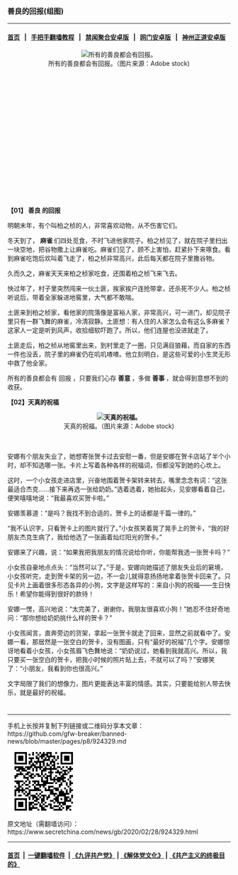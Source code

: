 ### 善良的回报(组图)
------------------------

#### [首页](https://github.com/gfw-breaker/banned-news/blob/master/README.md) &nbsp;&nbsp;|&nbsp;&nbsp; [手把手翻墙教程](https://github.com/gfw-breaker/guides/wiki) &nbsp;&nbsp;|&nbsp;&nbsp; [禁闻聚合安卓版](https://github.com/gfw-breaker/bn-android) &nbsp;&nbsp;|&nbsp;&nbsp; [网门安卓版](https://github.com/oGate2/oGate) &nbsp;&nbsp;|&nbsp;&nbsp; [神州正道安卓版](https://github.com/SzzdOgate/update) 



<div class="article_right" style="fone-color:#000">
 <p style="text-align:center">
  <img alt="所有的善良都会有回报。" src="//img3.secretchina.com/pic/2020/2-27/p2636602a827165185-ss.jpg" style="height:337px; width:600px"/>
  <br>
   所有的善良都会有回报。（图片来源：Adobe stock)
   <span id="hideid" name="hideid" style="color:red;display:none;">
    <span href="https://www.secretchina.com">
    </span>
   </span>
  </br>
 </p>
 <div id="txt-mid1-t21-2017">
  <ins class="adsbygoogle" data-ad-client="ca-pub-1276641434651360" data-ad-slot="2451032099" style="display:inline-block;width:336px;height:280px">
  </ins>
  <div id="SC-22xxx">
  </div>
 </div>
 <p>
  <strong>
   【01】
   <span href="https://www.secretchina.com/news/gb/tag/善良" target="_blank">
    善良
   </span>
   的回报
  </strong>
  <span id="hideid" name="hideid" style="color:red;display:none;">
   <span href="https://www.secretchina.com">
   </span>
  </span>
 </p>
 <p>
  明朝末年，有个叫柏之桢的人，非常喜欢动物，从不伤害它们。
 </p>
 <p>
  冬天到了，
  <strong>
   <span href="https://www.secretchina.com/news/gb/tag/麻雀" target="_blank">
    麻雀
   </span>
  </strong>
  们四处觅食，不时飞进他家院子。柏之桢见了，就在院子里扫出一块空地，把谷物撒上让麻雀吃。麻雀们见了，顾不上害怕，赶紧扑下来啄食。看到麻雀吃饱后欢叫着飞走了，柏之桢非常高兴，此后每天都在院子里撒谷物。
 </p>
 <p>
  久而久之，麻雀天天来柏之桢家吃食，还围着柏之桢飞来飞去。
 </p>
 <p>
  快过年了，村子里突然闯来一伙土匪，挨家挨户连抢带拿，还杀死不少人。柏之桢听说后，带着全家躲进地窖里，大气都不敢喘。
 </p>
 <p>
  土匪来到柏之桢家，看他家的院落像是富裕人家，非常高兴，可一进门，却见院子里只有一群飞舞的麻雀，冷清寂静。土匪想：有人住的人家怎么会有这么多麻雀？这家人一定是听到风声，收拾细软吓跑了。所以，他们连屋也没进就走了。
 </p>
 <p>
  土匪走后，柏之桢从地窖里出来，到村里走了一圈，只见满目狼藉，而自家的东西一件也没丢，院子里的麻雀仍在叽叽喳喳。他立刻明白，是这些可爱的小生灵无形中救了他全家。
 </p>
 <p>
  所有的善良都会有
  <span href="https://www.secretchina.com/news/gb/tag/回报" target="_blank">
   回报
  </span>
  ，只要我们心存
  <strong>
   善意
  </strong>
  ，多做
  <strong>
   善事
  </strong>
  ，就会得到意想不到的收获。
 </p>
 <p>
  <strong>
   【02】天真的祝福
  </strong>
 </p>
 <p style="text-align:center">
  <strong>
   <img alt="天真的祝福。" src="//img3.secretchina.com/pic/2020/2-26/p2635582a465707155-ss.jpg" style="height:376px; width:449px"/>
  </strong>
  <br>
   天真的祝福。（图片来源：Adobe stock)
   <br>
   </br>
  </br>
 </p>
 <p>
  安娜有个朋友失业了，她想寄张贺卡过去安慰一番，但是安娜在贺卡店站了半个小时，却不知选哪一张。卡片上写着各种各样的祝福词，但都没写到她的心坎上。
 </p>
 <p>
  这时，一个小女孩走进店里，兴奋地围着贺卡架转来转去，嘴里念念有词：“这张最适合杰克……接下来再选一张给奶奶。”选着选着，她抬起头，见安娜看着自己，便笑嘻嘻地说：“我最喜欢买贺卡啦。”
 </p>
 <p>
  安娜羡慕道：“是吗？我找不到合适的，贺卡上的话都是千篇一律的。”
 </p>
 <p>
  “我不认识字，只看贺卡上的图片就行了。”小女孩笑着晃了晃手上的贺卡，“我的好朋友杰克生病了，我给他选了一张画着灿烂阳光的贺卡。”
 </p>
 <p>
  安娜来了兴趣，说：“如果我把我朋友的情况说给你听，你能帮我选一张贺卡吗？”
 </p>
 <p>
  小女孩自豪地点点头：“当然可以了。”于是，安娜向她描述了朋友失业后的窘境，小女孩听完，走到贺卡架的另一边，不一会儿就得意扬扬地拿着张贺卡回来了。只见卡片上画着很多形态各异的小狗，文字是这样写的：来自小狗的祝福——生日快乐！希望你能得到很好的款待！
 </p>
 <p>
  安娜一愣，高兴地说：“太完美了，谢谢你，我朋友很喜欢小狗！”她忍不住好奇地问：“那你想给奶奶挑什么样的贺卡？”
 </p>
 <p>
  小女孩闻言，直奔旁边的货架，拿起一张贺卡就走了回来，显然之前就看中了。安娜一看，那居然是一张空白的贺卡，没有图画，只有“最好的祝福”几个字。安娜惊讶地看着小女孩，小女孩眉飞色舞地说：“奶奶说过，她看到我就高兴。所以，我只要买一张空白的贺卡，把我小时候的照片贴上去，不就可以了吗？”安娜笑了：“小朋友，我看到你也很高兴。”
 </p>
 <p>
  文字局限了我们的想像力，图片更能表达丰富的情感。其实，只要能给别人带去快乐，就是最好的祝福。
  <center>
   <div>
    <div id="txt-mid2-t22-2017" style="display: block;  max-height: 351px;  overflow: hidden;">
     <div id="SC-21xxx">
     </div>
     <ins class="adsbygoogle" data-ad-client="ca-pub-1276641434651360" data-ad-format="auto" data-ad-slot="4301710469" data-full-width-responsive="true" style="display:block">
     </ins>
    </div>
   </div>
  </center>
  <div style="padding-top:12px;">
  </div>
 </p>
</div>

<hr/>
手机上长按并复制下列链接或二维码分享本文章：<br/>
https://github.com/gfw-breaker/banned-news/blob/master/pages/p8/924329.md <br/>
<a href='https://github.com/gfw-breaker/banned-news/blob/master/pages/p8/924329.md'><img src='https://github.com/gfw-breaker/banned-news/blob/master/pages/p8/924329.md.png'/></a> <br/>
原文地址（需翻墙访问）：https://www.secretchina.com/news/gb/2020/02/28/924329.html


------------------------
#### [首页](https://github.com/gfw-breaker/banned-news/blob/master/README.md) &nbsp;|&nbsp; [一键翻墙软件](https://github.com/gfw-breaker/nogfw/blob/master/README.md) &nbsp;| [《九评共产党》](https://github.com/gfw-breaker/9ping.md/blob/master/README.md#九评之一评共产党是什么) | [《解体党文化》](https://github.com/gfw-breaker/jtdwh.md/blob/master/README.md) | [《共产主义的终极目的》](https://github.com/gfw-breaker/gczydzjmd.md/blob/master/README.md)


<img src='http://gfw-breaker.win/banned-news/pages/p8/924329.md' width='0px' height='0px'/>